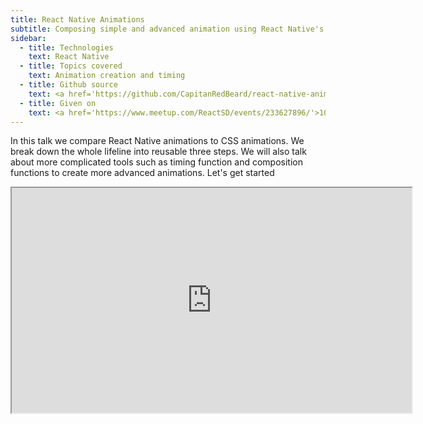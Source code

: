 ```yaml
---
title: React Native Animations
subtitle: Composing simple and advanced animation using React Native's core `Animated` library.
sidebar:
  - title: Technologies
    text: React Native
  - title: Topics covered
    text: Animation creation and timing
  - title: Github source
    text: <a href='https://github.com/CapitanRedBeard/react-native-animation-showcase'>Found here</a>
  - title: Given on
    text: <a href='https://www.meetup.com/ReactSD/events/233627896/'>10/12 for React & React Native San Diego</a>
---
```

In this talk we compare React Native animations to CSS animations. We break down the whole lifeline into reusable three steps. We will also talk about more complicated tools such as timing function and composition functions to create more advanced animations. Let's get started

<script async class="speakerdeck-embed" data-id="88fe88ab86bc4314a0462ac5494cb670" data-ratio="1.77777777777778" src="//speakerdeck.com/assets/embed.js"></script>
<iframe width="640" height="360" src="https://www.youtube.com/embed/LikQKu-O9J0"></iframe>
